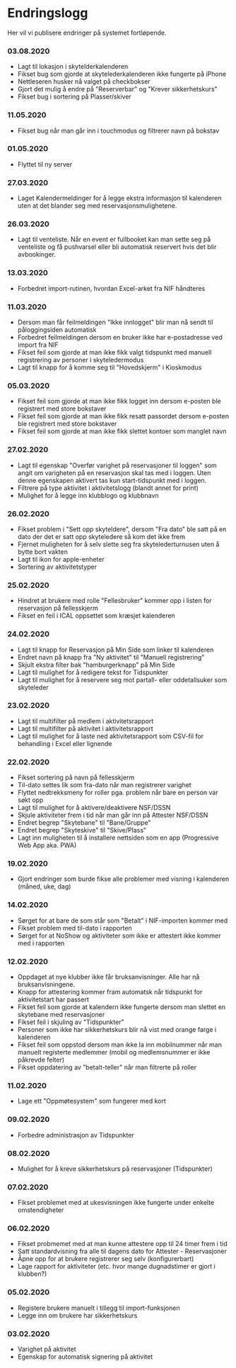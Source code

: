 # Endringslogg

Her vil vi publisere endringer på systemet fortløpende.

### 03.08.2020

- Lagt til lokasjon i skytelderkalenderen
- Fikset bug som gjorde at skytelederkalenderen ikke fungerte på iPhone
- Nettleseren husker nå valget på checkbokser
- Gjort det mulig å endre på "Reserverbar" og "Krever sikkerhetskurs"
- Fikset bug i sortering på Plasser/skiver

### 11.05.2020

- Fikset bug når man går inn i touchmodus og filtrerer navn på bokstav

### 01.05.2020

- Flyttet til ny server

### 27.03.2020

- Laget Kalendermeldinger for å legge ekstra informasjon til kalenderen uten at det blander seg med reservasjonsmulighetene.

### 26.03.2020

- Lagt til venteliste. Når en event er fullbooket kan man sette seg på venteliste og få pushvarsel eller bli automatisk reservert hvis det blir avbookinger.

### 13.03.2020

- Forbedret import-rutinen, hvordan Excel-arket fra NIF håndteres

### 11.03.2020

- Dersom man får feilmeldingen "Ikke innlogget" blir man nå sendt til påloggingsiden automatisk
- Forbedret feilmeldingen dersom en bruker ikke har e-postadresse ved import fra NIF
- Fikset feil som gjorde at man ikke fikk valgt tidspunkt med manuell registrering av personer i skyteledermodus
- Lagt til knapp for å komme seg til "Hovedskjerm" i Kioskmodus

### 05.03.2020

- Fikset feil som gjorde at man ikke fikk logget inn dersom e-posten ble registrert med store bokstaver
- Fikset feil som gjorde at man ikke fikk resatt passordet dersom e-posten ble registrert med store bokstaver
- Fikset feil som gjorde at man ikke fikk slettet kontoer som manglet navn


### 27.02.2020

- Lagt til egenskap "Overfør varighet på reservasjoner til loggen" som angit om varigheten på en reservasjon skal tas med i loggen. Uten denne egenskapen aktivert tas kun start-tidspunkt med i loggen.
- Filtrere på type aktivitet i aktivitetslogg (blandt annet for print)
- Mulighet for å legge inn klubblogo og klubbnavn

### 26.02.2020

- Fikset problem i "Sett opp skyteldere", dersom "Fra dato" ble satt på en dato der det er satt opp skyteledere så kom det ikke frem
- Fjernet muligheten for å selv slette seg fra skytelederturnusen uten å bytte bort vakten
- Lagt til ikon for apple-enheter
- Sortering av aktivitetstyper

### 25.02.2020

- Hindret at brukere med rolle "Fellesbruker" kommer opp i listen for reservasjon på fellesskjerm
- Fikset en feil i ICAL oppsettet som kræsjet kalenderen

### 24.02.2020

- Lagt til knapp for Reservasjon på Min Side som linker til kalenderen
- Endret navn på knapp fra "Ny aktivitet" til "Manuell registrering"
- Skjult ekstra filter bak "hamburgerknapp" på Min Side
- Lagt til mulighet for å redigere tekst for Tidspunkter
- Lagt til mulighet for å reservere seg mot partall- eller oddetallsuker som skyteleder

### 23.02.2020

- Lagt til multifilter på medlem i aktivitetsrapport
- Lagt til multifilter på aktivitet i aktivitetsrapport
- Lagt til mulighet for å laste ned aktivitetsrapport som CSV-fil for behandling i Excel eller lignende

### 22.02.2020

- Fikset sortering på navn på fellesskjerm
- Til-dato settes lik som fra-dato når man registrerer varighet
- Flyttet nedtrekksmeny for roller pga. problem når bare en person var søkt opp
- Lagt til mulighet for å aktivere/deaktivere NSF/DSSN
- Skjule aktiviteter frem i tid når man går inn på Attester NSF/DSSN
- Endret begrep "Skytebane" til "Bane/Gruppe"
- Endret begrep "Skyteskive" til "Skive/Plass"
- Lagt inn muligheten til å installere nettsiden som en app (Progressive Web App aka. PWA)

### 19.02.2020

- Gjort endringer som burde fikse alle problemer med visning i kalenderen (måned, uke, dag)

### 14.02.2020

- Sørget for at bare de som står som "Betalt" i NIF-importen kommer med
- Fikset problem med til-dato i rapporten
- Sørget for at NoShow og aktiviteter som ikke er attestert ikke kommer med i rapporten

### 12.02.2020

- Oppdaget at nye klubber ikke får bruksanvisninger. Alle har nå bruksanvisningene.
- Knapp for attestering kommer fram automatsk når tidspunkt for aktivitetstart har passert
- Fikset feil som gjorde at kalendern ikke fungerte dersom man slettet en skytebane med reservasjoner
- Fikset feil i skjuling av "Tidspunkter"
- Personer som ikke har sikkerhetskurs blir nå vist med orange farge i kalenderen
- Fikset feil som oppstod dersom man ikke la inn mobilnummer når man manuelt registerte medlemmer (mobil og medlemsnummer er ikke påkrevde felter)
- Fikset oppdatering av "betalt-teller" når man filtrerte på roller

### 11.02.2020

- Lage ett "Oppmøtesystem" som fungerer med kort

### 09.02.2020

- Forbedre administrasjon av Tidspunkter

### 08.02.2020

- Mulighet for å kreve sikkerhetskurs på reservasjoner (Tidspunkter)

### 07.02.2020

- Fikset problemet med at ukesvisningen ikke fungerte under enkelte omstendigheter

### 06.02.2020

- Fikset probmemet med at man kunne attestere opp til 24 timer frem i tid
- Satt standardvisning fra alle til dagens dato for Attester - Reservasjoner
- Åpne opp for at brukere registrerer seg selv (konfigurerbart)
- Lage rapport for aktiviteter (etc. hvor mange dugnadstimer er gjort i klubben?)

### 05.02.2020

- Registere brukere manuelt i tillegg til import-funksjonen
- Legge inn om brukere har sikkerhetskurs

### 03.02.2020

- Varighet på aktivitet
- Egenskap for automatisk signering på aktivitet